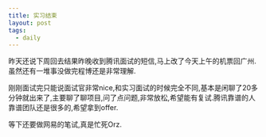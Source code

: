 ```yaml
---
title: 实习结束
layout: post
tags:
  - daily
---
```


昨天还说下周回去结果昨晚收到腾讯面试的短信,马上改了今天上午的机票回广州.虽然还有一堆事没做完程博还是非常理解.

刚刚面试完只能说面试官非常nice,和实习面试的时候完全不同,基本是闲聊了20多分钟就出来了,主要聊了聊项目,问了点问题,非常放松,希望能有复试.腾讯靠谱的人靠谱团队还是很多的,希望拿到offer.

等下还要做网易的笔试,真是忙死Orz.